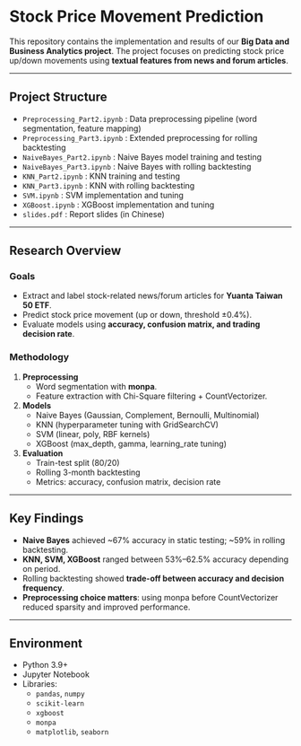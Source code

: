 # Stock Price Movement Prediction

This repository contains the implementation and results of our **Big Data and Business Analytics project**. The project focuses on predicting stock price up/down movements using **textual features from news and forum articles**.

---

## Project Structure
- `Preprocessing_Part2.ipynb` : Data preprocessing pipeline (word segmentation, feature mapping)
- `Preprocessing_Part3.ipynb` : Extended preprocessing for rolling backtesting
- `NaiveBayes_Part2.ipynb` : Naive Bayes model training and testing
- `NaiveBayes_Part3.ipynb` : Naive Bayes with rolling backtesting
- `KNN_Part2.ipynb` : KNN training and testing
- `KNN_Part3.ipynb` : KNN with rolling backtesting
- `SVM.ipynb` : SVM implementation and tuning
- `XGBoost.ipynb` : XGBoost implementation and tuning
- `slides.pdf` : Report slides (in Chinese)

---

## Research Overview

### Goals
- Extract and label stock-related news/forum articles for **Yuanta Taiwan 50 ETF**.
- Predict stock price movement (up or down, threshold ±0.4%).
- Evaluate models using **accuracy, confusion matrix, and trading decision rate**.

### Methodology
1. **Preprocessing**
   - Word segmentation with **monpa**.
   - Feature extraction with Chi-Square filtering + CountVectorizer.
2. **Models**
   - Naive Bayes (Gaussian, Complement, Bernoulli, Multinomial)
   - KNN (hyperparameter tuning with GridSearchCV)
   - SVM (linear, poly, RBF kernels)
   - XGBoost (max_depth, gamma, learning_rate tuning)
3. **Evaluation**
   - Train-test split (80/20)
   - Rolling 3-month backtesting
   - Metrics: accuracy, confusion matrix, decision rate

---

## Key Findings
- **Naive Bayes** achieved ~67% accuracy in static testing; ~59% in rolling backtesting.
- **KNN, SVM, XGBoost** ranged between 53%–62.5% accuracy depending on period.
- Rolling backtesting showed **trade-off between accuracy and decision frequency**.
- **Preprocessing choice matters**: using monpa before CountVectorizer reduced sparsity and improved performance.

---

## Environment
- Python 3.9+
- Jupyter Notebook
- Libraries:
  - `pandas`, `numpy`
  - `scikit-learn`
  - `xgboost`
  - `monpa`
  - `matplotlib`, `seaborn`
